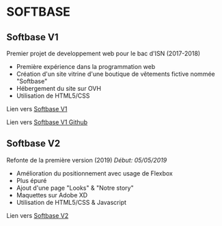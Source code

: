 # SOFTBASE


## Softbase V1
Premier projet de developpement web pour le bac d'ISN (2017-2018)
- Première expérience dans la programmation web
- Création d'un site vitrine d'une boutique de vêtements fictive nommée "Softbase"
- Hébergement du site sur OVH
- Utilisation de HTML5/CSS

Lien vers [Softbase V1](http://softbase.ovh/)

Lien vers [Softbase V1 Github](https://cecekh.github.io/softbaseV1/)

## Softbase V2
Refonte de la première version (2019)
*Début: 05/05/2019*
- Amélioration du positionnement avec usage de Flexbox
- Plus épuré
- Ajout d'une page "Looks" & "Notre story"
- Maquettes sur Adobe XD
- Utilisation de HTML5/CSS & Javascript

Lien vers [Softbase V2](https://cecekh.github.io/softbaseV2/)
